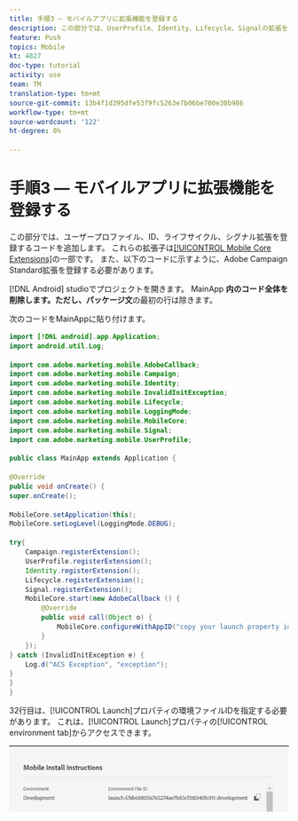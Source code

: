 ```yaml
---
title: 手順3 — モバイルアプリに拡張機能を登録する
description: この部分では、UserProfile、Identity、Lifecycle、Signalの拡張を登録するコードを追加します。
feature: Push
topics: Mobile
kt: 4827
doc-type: tutorial
activity: use
team: TM
translation-type: tm+mt
source-git-commit: 13b4f1d395dfe53f9fc5263e7b06be700e30b986
workflow-type: tm+mt
source-wordcount: '122'
ht-degree: 0%

---
```



# 手順3 — モバイルアプリに拡張機能を登録する

この部分では、ユーザープロファイル、ID、ライフサイクル、シグナル拡張を登録するコードを追加します。 これらの拡張子は[[!UICONTROL Mobile Core Extensions]](https://aep-sdks.gitbook.io/docs/using-mobile-extensions/mobile-core)の一部です。 また、以下のコードに示すように、Adobe Campaign Standard拡張を登録する必要があります。

[!DNL Android] studioでプロジェクトを開きます。 MainApp **内のコード全体を削除します。ただし、パッケージ文**&#x200B;の最初の行は除きます。

次のコードをMainAppに貼り付けます。

<!--
Removed `{.line-numbers}` below
-->

```java
import [!DNL android].app.Application;
import android.util.Log;

import com.adobe.marketing.mobile.AdobeCallback;
import com.adobe.marketing.mobile.Campaign;
import com.adobe.marketing.mobile.Identity;
import com.adobe.marketing.mobile.InvalidInitException;
import com.adobe.marketing.mobile.Lifecycle;
import com.adobe.marketing.mobile.LoggingMode;
import com.adobe.marketing.mobile.MobileCore;
import com.adobe.marketing.mobile.Signal;
import com.adobe.marketing.mobile.UserProfile;

public class MainApp extends Application {

@Override
public void onCreate() {
super.onCreate();

MobileCore.setApplication(this);
MobileCore.setLogLevel(LoggingMode.DEBUG);

try{
    Campaign.registerExtension();
    UserProfile.registerExtension();
    Identity.registerExtension();
    Lifecycle.registerExtension();
    Signal.registerExtension();
    MobileCore.start(new AdobeCallback () {
        @Override
        public void call(Object o) {
            MobileCore.configureWithAppID("copy your launch property id here");
        }
    });
} catch (InvalidInitException e) {
    Log.d("ACS Exception", "exception");
}
}
}
```

32行目は、[!UICONTROL  Launch]プロパティの環境ファイルIDを指定する必要があります。 これは、[!UICONTROL Launch]プロパティの[!UICONTROL environment tab]からアクセスできます。

![launch-id](assets/launch-id-property.PNG)
